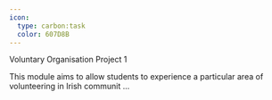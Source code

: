 ```yaml
---
icon:
  type: carbon:task
  color: 607D8B
---
```


Voluntary Organisation Project 1

This module aims to allow students to experience a particular area of volunteering in Irish communit ... 
